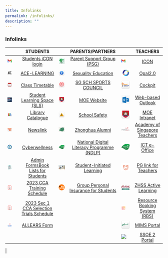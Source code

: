 ```yaml
---
title: Infolinks
permalink: /infolinks/
description: ""
---
```

### **Infolinks**




|  | STUDENTS |  | PARENTS/PARTNERS |  | TEACHERS |
|---|:---:|---|:---:|---|:---:|
| <img src="/images/Icon.png" style="width:50%"> | [Students iCON login](https://workspace.google.com/dashboard) | ![](/images/p1.bmp) | [Parent Support Group (PSG)](https://staging.d1ph2u5puaqsvh.amplifyapp.com/about-us/psg/) |<img src="/images/Icon.png" style="width:50%"> | [ICON](https://icon.moe.edu.sg/) |
| <img src="/images/s2.png" style="width:50%"> | [ACE-LEARNING](https://www.ace-learning.com/) | ![](/images/p2.png) | [Sexuality Education](https://staging.d1ph2u5puaqsvh.amplifyapp.com/sex-edu) | ![](/images/OPAL.png) | [Opal2.0](https://www.opal2.moe.edu.sg/app/learner) |
| <img src="/images/s3.png" style="width:50%">| [Class Timetable](https://staging.d1ph2u5puaqsvh.amplifyapp.com/announcements/class-timetable-for-202/) | ![](/images/p3.png) | [SG SCH SPORTS COUNCIL](https://nsg.moe.edu.sg/sssc) | ![](/images/t3.png) | [Cockpit](https://schoolcockpit.moe.gov.sg/)  |
|<img src="/images/SLS1.png" style="width:50%"> | [Student Learning Space (SLS)](https://vle.learning.moe.edu.sg/) | ![](/images/p4.png) | [MOE Website](https://www.moe.gov.sg/) | ![](/images/Outlook.png) | [Web-based Outlook](https://schools.gov.sg) |
|<img src="/images/s5.png" style="width:50%"> | [Library Catalogue](https://schoolibrary.moe.edu.sg/zhonghuasec) | ![](/images/p5.png) | [School Safety](https://intranet.moe.gov.sg/schoolsafety/)  | ![](/images/t5.png) | [MOE Intranet](https://intranet.moe.gov.sg/)  |
| <img src="/images/s6.png" style="width:50%"> | [Newslink](https://www.newslink.sg/user/Login.action?login=&loginKey=vyTVq8L4j1coT5p9N6ZOau2kD%2FHuyVB0EnG7V35h6ZQ%3D%0D%0A) | ![](/images/p6.jpg) | [Zhonghua Alumni](https://zhonghua-alumni.org.sg/) | ![](/images/t6.jpg) | [Academy of Singapore Teachers](https://academyofsingaporeteachers.moe.edu.sg/) |
|<img src="/images/s7.png" style="width:50%"> | [Cyberwellness](https://www.csa.gov.sg/gosafeonline/) | ![](/images/logo.png) | [National Digital Literacy Programme (NDLP)](https://sites.google.com/moe.edu.sg/zhssndlp) | ![](/images/logo.png) | [ICT e-Office](https://sites.google.com/moe.edu.sg/zhssictoffice/home) |
| <img src="/images/s8.jpeg" style="width:50%"> | [Admin FormsBook Lists for Students](https://staging.d1ph2u5puaqsvh.amplifyapp.com/announcements/admin-forms-Book-Lists-for-students/) | ![](/images/p8.jpg) | [Student-Initiated Learning](https://sites.google.com/moe.edu.sg/zhsssil) | ![](/images/t8.jpg) | [PG link for Teachers](https://pg.moe.edu.sg/) |
| <img src="/images/PDF.png" style="width:50%"> | [2023 CCA Training Schedule](/files/2022%20cca%20schedule.pdf) |![](/images/ntuc.png)  | [Group Personal Insurance for Students](https://www.income.com.sg/group-insurance-for-schools-and-moe-personnel/group-personal-accident-for-students) | ![](/images/t9.jpg) | [ZHSS Active Learning](https://sites.google.com/moe.edu.sg/zhssactive/home) |
|<img src="/images/PDF.png" style="width:50%">| [2023 Sec 1 CCA Selection Trials Schedule](/files/cca%20trials.pdf) |  |  |<img src="/images/RBS.png" style="width:50%">| [Resource Booking System (RBS)](https://rbs.avero-tech.com/) |
|<img src="/images/All Ears.png" style="width:50%"> | [ALLEARS Form](https://forms.moe.edu.sg/) |  |  | ![](/images/t11.png) | [MIMS Portal](https://portal.mims.moe.gov.sg/) |
|  |     |  |     | <img src="/images/SSOE2.png" style="width:50%">| [SSOE 2 Portal](https://adfs.schools.moe.edu.sg/adfs/ls/?SAMLRequest=jVJbT8IwFP4rS9%2FZpVxt2BKEGElQF5g%2B%2BFa6M2jStbOnm%2FrvHQMDPkB8Pf1u53ydIi8Vrdisdnu9ho8a0HlfpdLIji8xqa1mhqNEpnkJyJxgm9nTilE%2FZJU1zgijiDdDBOuk0XOjsS7BbsA2UsDrehWTvXMVsiBANED90oAPee3jLtC8qfgO%2FNwQb9FaS80PGmcGzwv0UeyNUXhJPMwDhQHxHowV0MWPScEVAvGWi5hsnudCjIfjkE76UPRHvMi3k0EhxpPBoKBiANBvgZhyRNnAmYpYw1Kj49rFhIaU9sK7Hh1lIWV0yKKRH0b0nXjpafF7qXOpd7evtD2CkD1mWdpLXzZZJ9DIHOxzi%2F7ngd7AYnecVpMk064f1gW2l5XdzsJ%2FeyLJNdNpcCl9MqrYIelykRolxbc3U8p8zi1w16Z3toauiJK76%2B6RH3UTmfeKDspqjRUIWUjISZCcbP%2F%2BxeQH&RelayState=https%3A%2F%2Fssoe2.moe.edu.sg%2Fnavpage.do) |
|